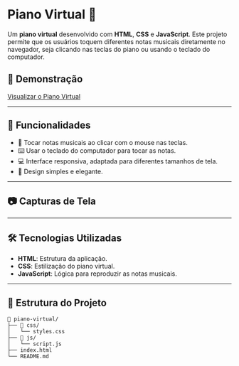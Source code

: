 # Piano Virtual 🎹

Um **piano virtual** desenvolvido com **HTML**, **CSS** e **JavaScript**. Este projeto permite que os usuários toquem diferentes notas musicais diretamente no navegador, seja clicando nas teclas do piano ou usando o teclado do computador.

## 🔗 Demonstração
[Visualizar o Piano Virtual](https://thiagohernani.github.io/js-music-keyboard-virtual/)  

---

## 🚀 Funcionalidades

- 🎵 Tocar notas musicais ao clicar com o mouse nas teclas.
- ⌨️ Usar o teclado do computador para tocar as notas.
- 💻 Interface responsiva, adaptada para diferentes tamanhos de tela.
- 🎨 Design simples e elegante.

---

## 📷 Capturas de Tela



---

## 🛠️ Tecnologias Utilizadas

- **HTML**: Estrutura da aplicação.
- **CSS**: Estilização do piano virtual.
- **JavaScript**: Lógica para reproduzir as notas musicais.

---

## 📂 Estrutura do Projeto

```plaintext
📁 piano-virtual/
├── 📁 css/
│   └── styles.css
├── 📁 js/
│   └── script.js
├── index.html
└── README.md
